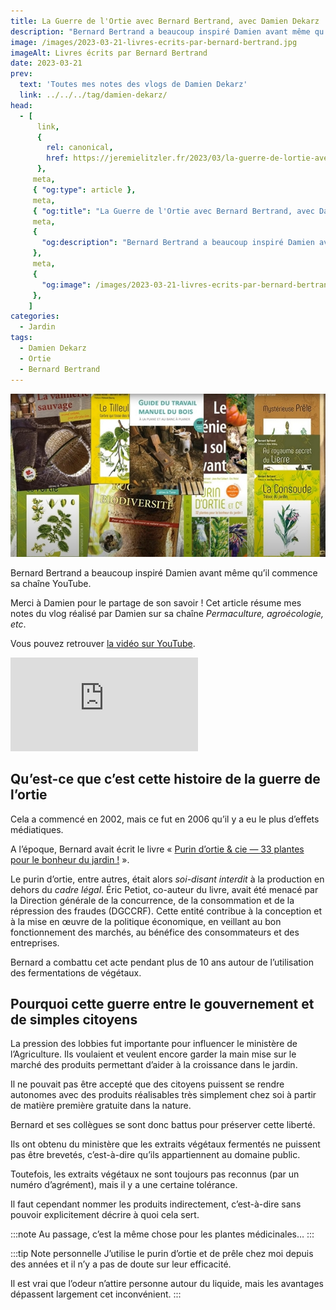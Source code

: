 ```yaml
---
title: La Guerre de l'Ortie avec Bernard Bertrand, avec Damien Dekarz
description: "Bernard Bertrand a beaucoup inspiré Damien avant même qu'il commence sa chaîne YouTube."
image: /images/2023-03-21-livres-ecrits-par-bernard-bertrand.jpg
imageAlt: Livres écrits par Bernard Bertrand
date: 2023-03-21
prev:
  text: 'Toutes mes notes des vlogs de Damien Dekarz'
  link: ../../../tag/damien-dekarz/
head:
  - [
      link,
      {
        rel: canonical,
        href: https://jeremielitzler.fr/2023/03/la-guerre-de-lortie-avec-bernard-bertrand-damien-dekarz,
      },
     meta,
     { "og:type": article },
     meta,
     { "og:title": "La Guerre de l'Ortie avec Bernard Bertrand, avec Damien Dekarz" },
     meta,
     {
       "og:description": "Bernard Bertrand a beaucoup inspiré Damien avant même qu'il commence sa chaîne YouTube.",
     },
     meta,
     {
       "og:image": /images/2023-03-21-livres-ecrits-par-bernard-bertrand.jpg,
     },
    ]
categories:
  - Jardin
tags:
  - Damien Dekarz
  - Ortie
  - Bernard Bertrand
---
```


![Livres écrits par Bernard Bertrand](/images/2023-03-21-livres-ecrits-par-bernard-bertrand.jpg 'Crédits: image extraite du vlog de Damien Dekarz')

Bernard Bertrand a beaucoup inspiré Damien avant même qu’il commence sa chaîne YouTube.

Merci à Damien pour le partage de son savoir ! Cet article résume mes notes du vlog réalisé par Damien sur sa chaîne _Permaculture, agroécologie, etc_.

<!-- more -->

Vous pouvez retrouver [la vidéo sur YouTube](https://www.youtube.com/watch?v=Px-SqmqSQaI).

<!-- markdownlint-disable MD033 -->
<p class="newsletter-wrapper"><iframe class="newsletter-embed" src="https://iamjeremie.substack.com/embed" frameborder="0" scrolling="no"></iframe></p>

## Qu’est-ce que c’est cette histoire de la guerre de l’ortie

Cela a commencé en 2002, mais ce fut en 2006 qu’il y a eu le plus d’effets médiatiques.

A l’époque, Bernard avait écrit le livre « [Purin d’ortie & cie — 33 plantes pour le bonheur du jardin !](https://amzn.to/3FDvy9r) ».

Le purin d’ortie, entre autres, était alors _soi-disant interdit_ à la production en dehors du _cadre légal_. Éric Petiot, co-auteur du livre, avait été menacé par la Direction générale de la concurrence, de la consommation et de la répression des fraudes (DGCCRF). Cette entité contribue à la conception et à la mise en œuvre de la politique économique, en veillant au bon fonctionnement des marchés, au bénéfice des consommateurs et des entreprises.

Bernard a combattu cet acte pendant plus de 10 ans autour de l’utilisation des fermentations de végétaux.

## Pourquoi cette guerre entre le gouvernement et de simples citoyens

La pression des lobbies fut importante pour influencer le ministère de l’Agriculture. Ils voulaient et veulent encore garder la main mise sur le marché des produits permettant d’aider à la croissance dans le jardin.

Il ne pouvait pas être accepté que des citoyens puissent se rendre autonomes avec des produits réalisables très simplement chez soi à partir de matière première gratuite dans la nature.

Bernard et ses collègues se sont donc battus pour préserver cette liberté.

Ils ont obtenu du ministère que les extraits végétaux fermentés ne puissent pas être brevetés, c’est-à-dire qu’ils appartiennent au domaine public.

Toutefois, les extraits végétaux ne sont toujours pas reconnus (par un numéro d’agrément), mais il y a une certaine tolérance.

Il faut cependant nommer les produits indirectement, c’est-à-dire sans pouvoir explicitement décrire à quoi cela sert.

:::note Au passage, c’est la même chose pour les plantes médicinales… :::

:::tip Note personnelle J’utilise le purin d’ortie et de prêle chez moi depuis des années et il n’y a pas de doute sur leur efficacité.

Il est vrai que l’odeur n’attire personne autour du liquide, mais les avantages dépassent largement cet inconvénient. :::
